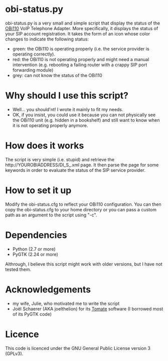 obi-status.py
=============

obi-status.py is a very small and simple script that display the status of the [OBi110][] VoIP Telephone Adapter. More specifically, it displays the status of your SIP account registration. It takes the form of an icon whose color changes to indicate the following status:

* green: the OBi110 is operating properly (i.e. the service provider is operating correctly). 
* red: the OBi110 is not operating properly and might need a manual intervention (e.g. rebooting a failing router with a crappy SIP port forwarding module)
* grey: can not know the status of the OBi110

[OBi110]: http://obihai.com/product-primer.html

Why should I use this script?
=============================

* Well... you should'nt! I wrote it mainly to fit my needs.
* OK, if you insist, you could use it because you can not physically see the OBi110 unit (e.g. hidden in a bookshelf) and still want to know when it is not operating properly anymore.

How does it works
=================

The script is very simple (i.e. stupid) and retrieve the http://YOUROBIADDRESS/DI_S_.xml page. It then parse the page for some keywords in order to evaluate the status of the SIP service provider. 

How to set it up
================

Modify the obi-status.cfg to reflect your OBi110 configuration. You can then copy the obi-status.cfg to your home directory or you can pass a custom path as an argument to the script using "-c". 

Dependencies
============

* Python (2.7 or more)
* PyGTK (2.24 or more)

Althrough, I believe this script might work with older versions, but I have not tested them.

Acknowledgements
================

* my wife, Julie, who motivated me to write the script
* Joël Schaerer (AKA joelthelion) for its [Tomate](https://gitorious.org/tomate) software (I borrowed most of its PyGTK code)
 
Licence
=======

This code is licenced under the GNU General Public License version 3 (GPLv3).
